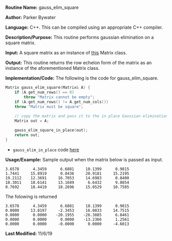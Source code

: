 **Routine Name:** gauss_elim_square 

**Author:** Parker Bywater

**Language:** C++. This can be compiled using an appropriate C++ compiler. 

**Description/Purpose:** This routine performs gaussian elimination on a square matrix.  

**Input:** A square matrix as an instance of [this](./Matrix.cpp) Matrix class.  
 
**Output:** This routine returns the row echelon form of the matrix as an instance of
the aforementioned Matrix class.   

**Implementation/Code:** The following is the code for gauss_elim_square. 
```C++ 
Matrix gauss_elim_square(Matrix& A) {
    if (A.get_num_rows() == 0)
        throw "Matrix cannot be empty";
    if (A.get_num_rows() != A.get_num_cols())
	throw "Matrix must be square";
   
    // copy the matrix and pass it to the in place Gaussian elimination function  
    Matrix out = A; 

    gauss_elim_square_in_place(out); 
    return out; 
}
```

* `gauss_elim_in_place` code [here](./gauss_elim_in_place.md)

**Usage/Example:** Sample output when the matrix below is passed as input.  
    
    3.6578	    4.3459	    6.6881	   10.1399	    0.9815	
    1.7441	   15.8919	    0.8436	   20.9181	   15.2195	
    19.2112	   12.3691	   16.7053	   14.6983	    0.8400	
    18.3011	   18.6141	   13.1689	    6.6432	    9.8854	
    0.7692	   18.4410	   18.2696	   15.0529	   10.7585
     
The folowing is returned 

    3.6578	    4.3459	    6.6881	   10.1399	    0.9815	
    0.0000	   13.8197	   -2.3453	   16.0833	   14.7515	
    0.0000	    0.0000	  -20.1955	  -26.3885	    6.8461	
    0.0000	    0.0000	    0.0000	  -13.2366	    1.2561	
    0.0000	    0.0000	   -0.0000	    0.0000	   -4.6013 

**Last Modified:** 11/6/19 

